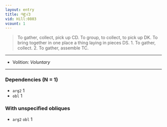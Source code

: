 ```yaml
---
layout: entry
title: འཐུ་√3
vid: Hill:0803
vcount: 1
---
```

> To gather, collect, pick up CD\. To group, to collect, to pick up DK\. To bring together in one place a thing laying in pieces DS\. 1\. To gather, collect\. 2\. To gather, assemble TC\.

---
* Volition: _Voluntary_

---

### Dependencies (N = 1)
* `arg2` 1
* `obl` 1


### With unspecified obliques
* `arg2` `obl` 1
